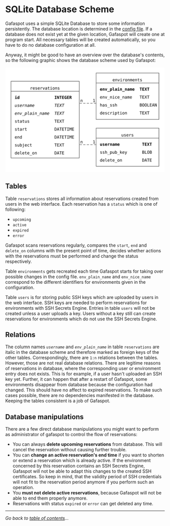 # SQLite Database Scheme

Gafaspot uses a simple SQLite Database to store some information persistently. The database location is determined in the [config file](./config_explanation.md). If a database does not exist yet at the given location, Gafaspot will create one at program start. All necessary tables will be created automatically, so you have to do no database configuration at all.

Anyway, it might be good to have an overview over the database's contents, so the following graphic shows the database scheme used by Gafaspot:

![database scheme](img/db_scheme.svg)

## Tables
Table `reservations` stores all information about reservations created from users in the web interface. Each reservation has a `status` which is one of following:
* `upcoming`
* `active`
* `expired`
* `error`

Gafaspot scans reservations regularly, compares the `start`, `end` and `delete_on` columns with the present point of time, decides whether actions with the reservations must be performed and change the status respectively.

Table `environments` gets recreated each time Gafaspot starts for taking over possible changes in the config file. `env_plain_name` and `env_nice_name` correspond to the different identifiers for environments given in the configuration.

Table `users` is for storing public SSH keys which are uploaded by users in the web interface. SSH keys are needed to perform reservations for environments with SSH Secrets Engine. Entries in table `users` will not be created unless a user uploads a key. Users without a key still can create reservations for environments which do not use the SSH Secrets Engine.

## Relations
The column names *`username`* and *`env_plain_name`* in table `reservations` are italic in the database scheme and therefore marked as foreign keys of the other tables. Correspondingly, there are `1:n` relations between the tables. However, those are not real database relations. There are legitime reasons of reservations in database, where the corresponding user or environment entry does not exists. This is for example, if a user hasn't uploaded an SSH key yet. Further, it can happen that after a restart of Gafaspot, some environments disappear from database because the configuration had changed. This should have no affect to expired reservations. To make such cases possible, there are no dependencies manifested in the database. Keeping the tables consistent is a job of Gafaspot.

## Database manipulations
There are a few direct database manipulations you might want to perform as administrator of gafaspot to control the flow of reservations:
* You can always **delete upcoming reservations** from database. This will cancel the reservation without causing further trouble.
* You can **change an active reservation's end time** if you want to shorten or extend a reservation which is already active. If the environment concerned by this reservation contains an SSH Secrets Engine, Gafaspot will not be able to adapt this changes to the created SSH certificates. So keep in mind, that the validity period of SSH credentials will not fit to the reservation period anymore if you perform such an operation.
* You **must not delete active reservations**, because Gafaspot will not be able to end them properly anymore.
* Reservations with status `expired` or `error` can get deleted any time.


---
*Go back to [table of contents](README.md)...*
